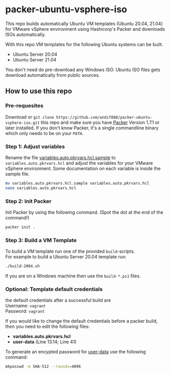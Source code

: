 # packer-ubuntu-vsphere-iso

This repo builds automatically Ubuntu VM templates (Ubuntu 20.04, 21.04) for VMware vSphere environment using Hashicorp's Packer and downloads ISOs automatically.  

With this repo VM templates for the following Ubuntu systems can be built.

- Ubuntu Server 20.04
- Ubuntu Server 21.04

You don't need do pre-download any Windows ISO.
Ubuntu ISO files gets download automatically from public sources.

## How to use this repo

### Pre-requesites 

Download or `git clone https://github.com/andif888/packer-ubuntu-vsphere-iso.git` this repo and make sure you have [Packer](https://www.packer.io/downloads) Version 1.7.1 or later installed. If you don't know Packer, it's a single commandline binary which only needs to be on your `PATH`.

### Step 1: Adjust variables

Rename the file [variables.auto.pkrvars.hcl.sample](variables.auto.pkrvars.hcl.sample) to `variables.auto.pkrvars.hcl` and adjust the variables for your VMware vSphere environment. Some documentation on each variable is inside the sample file.
```bash
mv variables.auto.pkrvars.hcl.sample variables.auto.pkrvars.hcl
nano variables.auto.pkrvars.hcl
```

### Step 2: Init Packer

Init Packer by using the following command. (Spot the dot at the end of the command!)
```bash
packer init .
``` 

### Step 3: Build a VM Template

To build a VM template run one of the provided `build`-scripts.   
For example to build a Ubuntu Server 20.04 template run: 
```bash
./build-2004.sh
``` 
If you are on a Windows machine then use the `build-*.ps1` files.


### Optional: Template default credentials

the default credentials after a successful build are   
Username: `vagrant`   
Password: `vagrant`  
    
If you would like to change the default ćredentials before a packer build, then you need to edit the following files: 

- **variables.auto.pkrvars.hcl**
- **user-data** (Line 13.14; Line 41)

To generate an encypted password for [user-data](./html/user-data) use the following command: 
```bash
mkpasswd -m SHA-512 --rounds=4096
``` 
